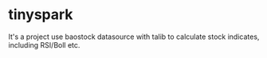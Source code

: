 # tinyspark
It's a project use baostock datasource with talib to calculate stock indicates, including RSI/Boll etc. 
